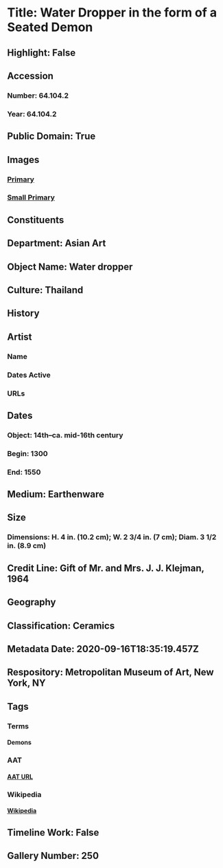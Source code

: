 # Title: Water Dropper in the form of a Seated Demon
## Highlight: False
## Accession
### Number: 64.104.2
### Year: 64.104.2
## Public Domain: True
## Images
### [Primary](https://images.metmuseum.org/CRDImages/as/original/64_104_2.jpg)
### [Small Primary](https://images.metmuseum.org/CRDImages/as/web-large/64_104_2.jpg)
## Constituents
## Department: Asian Art
## Object Name: Water dropper
## Culture: Thailand
## History
## Artist
### Name
### Dates Active
### URLs
## Dates
### Object: 14th–ca. mid-16th century
### Begin: 1300
### End: 1550
## Medium: Earthenware
## Size
### Dimensions: H. 4 in. (10.2 cm); W. 2 3/4 in. (7 cm); Diam. 3 1/2 in. (8.9 cm)
## Credit Line: Gift of Mr. and Mrs. J. J. Klejman, 1964
## Geography
## Classification: Ceramics
## Metadata Date: 2020-09-16T18:35:19.457Z
## Respository: Metropolitan Museum of Art, New York, NY
## Tags
### Terms
#### Demons
### AAT
#### [AAT URL](http://vocab.getty.edu/page/aat/300379730)
### Wikipedia
#### [Wikipedia]()
## Timeline Work: False
## Gallery Number: 250